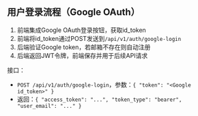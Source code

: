 
## 用户登录流程（Google OAuth）

1. 前端集成Google OAuth登录按钮，获取id_token
2. 前端将id_token通过POST发送到`/api/v1/auth/google-login`
3. 后端验证Google token，若邮箱不存在则自动注册
4. 后端返回JWT令牌，前端保存并用于后续API请求

接口：
- `POST /api/v1/auth/google-login`，参数：`{ "token": "<Google id_token>" }`
- 返回：`{ "access_token": "...", "token_type": "bearer", "user_email": "..." }`


